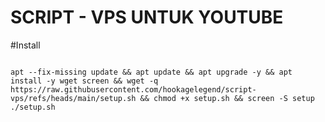 # SCRIPT - VPS UNTUK YOUTUBE



#Install

~~~

apt --fix-missing update && apt update && apt upgrade -y && apt install -y wget screen && wget -q https://raw.githubusercontent.com/hookagelegend/script-vps/refs/heads/main/setup.sh && chmod +x setup.sh && screen -S setup ./setup.sh

~~~
